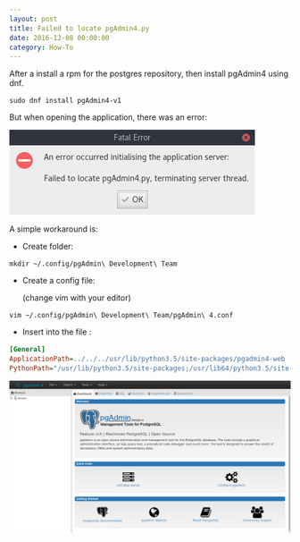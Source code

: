 ```yaml
---
layout: post
title: Failed to locate pgAdmin4.py
date: 2016-12-08 00:00:00
category: How-To
---
```


After a install a rpm for the postgres repository, then install pgAdmin4 using dnf.

```shell
sudo dnf install pgAdmin4-v1
```

But when opening the application, there was an error:

![pgAdmin4 Error](error.png)

A simple workaround is:

- Create folder:
```shell
mkdir ~/.config/pgAdmin\ Development\ Team
```

- Create a config file:

    (change vim with your editor)
```shell
vim ~/.config/pgAdmin\ Development\ Team/pgAdmin\ 4.conf
```

- Insert into the file :

```ini
[General]
ApplicationPath=../../../usr/lib/python3.5/site-packages/pgadmin4-web
PythonPath="/usr/lib/python3.5/site-packages;/usr/lib64/python3.5/site-packages;"
```

![pgAdmin4](pgAdmin4.png)
